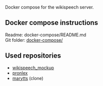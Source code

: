 Docker compose for the wikispeech server.

## Docker compose instructions

Readme: docker-compose/README.md    
Git folder: [docker-compose/](https://github.com/stts-se/wikispeech_compose/tree/master/docker-compose)

## Used repositories

* [wikispeech_mockup](https://github.com/stts-se/wikispeech_mockup)
* [pronlex](https://github.com/stts-se/pronlex)
* [marytts](https://github.com/HaraldBerthelsen/marytts) (clone)
